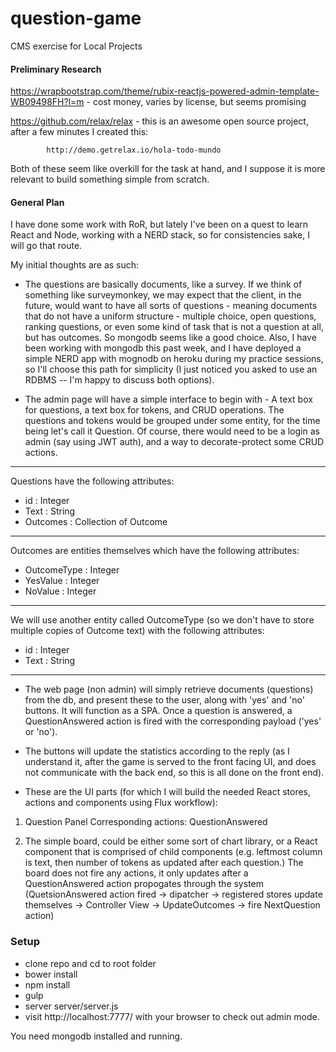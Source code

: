 # question-game
CMS exercise for Local Projects  

#### Preliminary Research

https://wrapbootstrap.com/theme/rubix-reactjs-powered-admin-template-WB09498FH?l=m - cost money, varies by license, but seems promising

https://github.com/relax/relax - this is an awesome open source project, after a few minutes I created this:

			http://demo.getrelax.io/hola-todo-mundo

Both of these seem like overkill for the task at hand, and I suppose it is more relevant to build something simple from scratch.

#### General Plan
I have done some work with RoR, but lately I've been on a quest to learn React and Node, working with a NERD stack, so for consistencies sake, I will go that route.

My initial thoughts are as such:

- The questions are basically documents, like a survey. If we think of something like surveymonkey, we may expect that the client, in the future, would want to have all sorts of questions - meaning documents that do not have a uniform structure - multiple choice, open questions, ranking questions, or even some kind of task that is not a question at all, but has outcomes. So mongodb seems like a good choice. Also, I have been working with mongodb this past week, and I have deployed a simple NERD app with mognodb on heroku during my practice sessions, so I'll choose this path for simplicity (I just noticed you asked to use an RDBMS -- I'm happy to discuss both options). 

- The admin page will have a simple interface to begin with - A text box for questions, a text box for tokens, and CRUD operations. The questions and tokens would be grouped under some entity, for the time being let's call it Question. Of course, there would need to be a login as admin (say using JWT auth), and a way to decorate-protect some CRUD actions. 

---

Questions have the following attributes:
* id : Integer
* Text : String
* Outcomes : Collection of Outcome
 
---

Outcomes are entities themselves which have the following attributes:
* OutcomeType : Integer
* YesValue : Integer
* NoValue : Integer

---

We will use another entity called OutcomeType (so we don't have to store multiple copies of Outcome text) with the following attributes:
* id : Integer
* Text : String

---

- The web page (non admin) will simply retrieve documents (questions) from the db, and present these to the user, along with 'yes' and 'no' buttons. It will function as a SPA.
Once a question is answered, a QuestionAnswered action is fired with the corresponding payload ('yes' or 'no').

- The buttons will update the statistics according to the reply (as I understand it, after the game is served to the front facing UI, and does not communicate with the back end, so this is all done on the front end).

- These are the UI parts (for which I will build the needed React stores, actions and components using Flux workflow):

1. Question Panel
Corresponding actions: QuestionAnswered

2. The simple board, could be either some sort of chart library, or a React component that is comprised of child components (e.g. leftmost column is text, then number of tokens as updated after each question.) The board does not fire any actions, it only updates after a QuestionAnswered action propogates through the system (QuetsionAnswered action fired -> dipatcher -> registered stores update themselves -> Controller View -> UpdateOutcomes -> fire NextQuestion action)

### Setup

- clone repo and cd to root folder
- bower install
- npm install
- gulp
- server server/server.js
- visit http://localhost:7777/ with your browser to check out admin mode.

You need mongodb installed and running.
